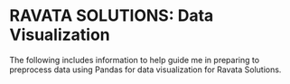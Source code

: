 # RAVATA SOLUTIONS: Data Visualization

The following includes information to help guide me in preparing to preprocess data using Pandas for data visualization for Ravata Solutions.
